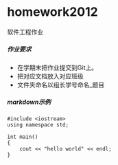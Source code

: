 homework2012
============

软件工程作业

##### 作业要求

- 在学期末把作业提交到Git上。
- 把对应文档放入对应班级
- 文件夹命名以组长学号命名_题目


##### markdown示例

	#include <iostream>
	using namespace std;

	int main()
	{
		cout << "hello world" << endl;
	}